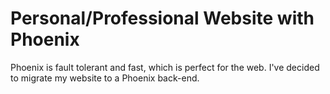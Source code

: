 # Personal/Professional Website with Phoenix

Phoenix is fault tolerant and fast, which is perfect for the web. I've decided
to migrate my website to a Phoenix back-end.

